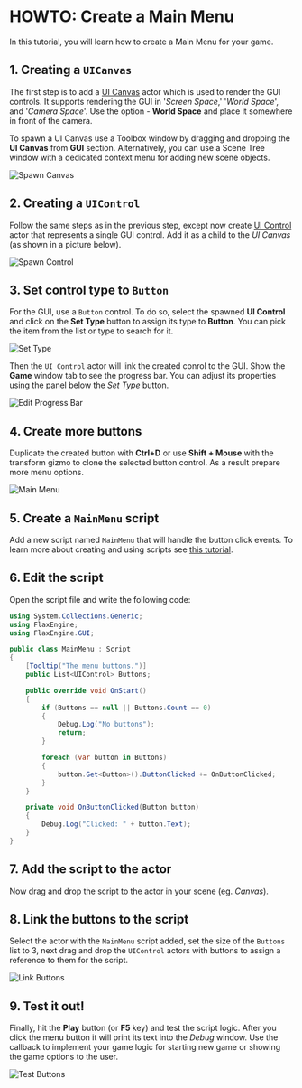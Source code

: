 # HOWTO: Create a Main Menu

In this tutorial, you will learn how to create a Main Menu for your game.

## 1. Creating a `UICanvas`

The first step is to add a [UI Canvas](../canvas/index.md) actor which is used to render the GUI controls. It supports rendering the GUI in '*Screen Space*,' '*World Space*', and '*Camera Space*'. Use the option - **World Space** and place it somewhere in front of the camera.

To spawn a UI Canvas use a Toolbox window by dragging and dropping the **UI Canvas** from **GUI** section. Alternatively, you can use a Scene Tree window with a dedicated context menu for adding new scene objects.

![Spawn Canvas](media/spawn-canvas.png)

## 2. Creating a `UIControl`

Follow the same steps as in the previous step, except now create [UI Control](../control/index.md) actor that represents a single GUI control. Add it as a child to the *UI Canvas* (as shown in a picture below).

![Spawn Control](media/spawn-control.png)

## 3. Set control type to `Button`

For the GUI, use a `Button` control. To do so, select the spawned **UI Control** and click on the **Set Type** button to assign its type to **Button**. You can pick the item from the list or type to search for it.

![Set Type](media/set-button.png)

Then the `UI Control` actor will link the created conrol to the GUI. Show the **Game** window tab to see the progress bar. You can adjust its properties using the panel below the *Set Type* button.

![Edit Progress Bar](media/created-button.png)

## 4. Create more buttons

Duplicate the created button with **Ctrl+D** or use **Shift + Mouse** with the transform gizmo to clone the selected button control. As a result prepare more menu options.

![Main Menu](media/main-menu-buttons.png)

## 5. Create a `MainMenu` script

Add a new script named `MainMenu` that will handle the button click events. To learn more about creating and using scripts see [this tutorial](../../scripting/new-script.md).

## 6. Edit the script

Open the script file and write the following code:
```cs
using System.Collections.Generic;
using FlaxEngine;
using FlaxEngine.GUI;

public class MainMenu : Script
{
	[Tooltip("The menu buttons.")]
	public List<UIControl> Buttons;

	public override void OnStart()
	{
		if (Buttons == null || Buttons.Count == 0)
		{
			Debug.Log("No buttons");
			return;
		}

		foreach (var button in Buttons)
		{
			button.Get<Button>().ButtonClicked += OnButtonClicked;
		}
	}

	private void OnButtonClicked(Button button)
	{
		Debug.Log("Clicked: " + button.Text);
	}
}
```

## 7. Add the script to the actor

Now drag and drop the script to the actor in your scene (eg. *Canvas*).

## 8. Link the buttons to the script

Select the actor with the `MainMenu` script added, set the size of the `Buttons` list to 3, next drag and drop the `UIControl` actors with buttons to assign a reference to them for the script.

![Link Buttons](media/link-buttons.png)

## 9. Test it out!

Finally, hit the **Play** button (or **F5** key) and test the script logic. After you click the menu button it will print its text into the *Debug* window. Use the callback to implement your game logic for starting new game or showing the game options to the user.

![Test Buttons](media/results-main-menu.png)


